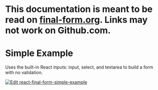 # This documentation is meant to be read on [final-form.org](https://final-form.org/docs/react-final-form/examples/simple). Links may not work on Github.com.

# Simple Example

Uses the built-in React inputs: input, select, and textarea to build a form with no validation.

[![Edit react-final-form-simple-example](https://codesandbox.io/static/img/play-codesandbox.svg)](https://codesandbox.io/s/github/final-form/react-final-form/tree/main/examples/simple)
